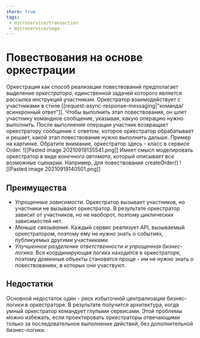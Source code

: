 ```yaml
---
share: true
tags:
 - microservice/transaction
 - microservice/saga
---
```

# Повествования на основе оркестрации
Оркестрация как способ реализации повествований предполагает выделение *оркестратора*, единственной задачей которого является рассылка инструкций участникам. Оркестратор взаимодействует с участниками в стиле [[request-async-response-messaging|"команда/асинхронный ответ"]]. Чтобы выполнить этап повествования, он шлет участнику командное сообщение, указывая, какую операцию нужно выполнить. После выполнения операции участник возвращает оркестратору сообщение с ответом, которое оркестратор обрабатывает и решает, какой этап повествования нужно выполнить дальше.
Пример на картинке. Обратите внимание, оркестратор здесь - класс в сервисе Order.
![[Pasted image 20210919135541.png]]
Имеет смысл моделировать оркестратор в виде *конечного автомата*, который описывает все возможные сценарии. Например, для повествования createOrder()
![[Pasted image 20210919140501.png]]
## Преимущества
+ *Упрощенные зависимости*. Оркестратор вызывает участников, но участники не вызывают оркестратор. В результате оркестратор зависит от участников, но не наоборот, поэтому циклических зависимостей нет.
+ *Меньше связывания*. Каждый сервис реализует API, вызываемый оркестратором, поэтому ему не нужно знать о событиях, публикуемых другими участниками.
+ *Улучшенное разделение ответственности и упрощенная бизнес-логика*. Вся координирующая логика находится в оркестраторе, поэтому доменные объекты становятся проще - им не нужно знать о повествованиях, в которых они участвуют.
## Недостатки
Основной недостаток один - риск избыточной централизации бизнес-логики в оркестраторе. В результате получится архитектура, когда умный оркестратор командует глупыми сервисами. Этой проблемы можно избежать, если проектировать оркестраторы отвечающими только за последовательное выполнение действий, без дополнительной бизнес-логики.